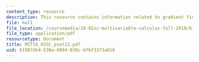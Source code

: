 ```yaml
---
content_type: resource
description: This resource contains information related to gradient fields in 3D.
file: null
file_location: /coursemedia/18-02sc-multivariable-calculus-fall-2010/61987db4530a0894030cbfbf3373a018_MIT18_02SC_pset12.pdf
file_type: application/pdf
resourcetype: Document
title: MIT18_02SC_pset12.pdf
uid: 61987db4-530a-0894-030c-bfbf3373a018
---
```

